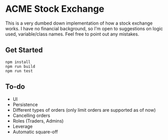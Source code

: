 # ACME Stock Exchange
This is a very dumbed down implementation of how a stock exchange works. I have no financial background, so I'm open to suggestions on logic used, variable/class names. Feel free to point out any mistakes.
## Get Started
```
npm install
npm run build
npm run test
```
## To-do
 - UI
 - Persistence
 - Different types of orders (only limit orders are supported as of now)
 - Cancelling orders
 - Roles (Traders, Admins)
 - Leverage
 - Automatic square-off
